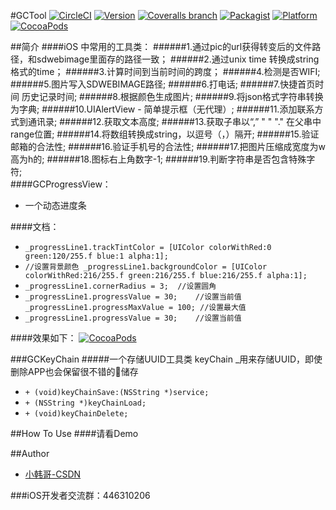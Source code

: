 #GCTool
[![CircleCI](https://img.shields.io/circleci/project/github/RedSparr0w/node-csgo-parser.svg)](https://github.com/XiaoHanGe/GCTools)
[![Version](https://img.shields.io/cocoapods/v/GCTools.svg?style=flat)](http://cocoapods.org/pods/GCTools)
[![Coveralls branch](https://img.shields.io/coveralls/jekyll/jekyll/master.svg)](https://github.com/XiaoHanGe/GCTools)
[![Packagist](https://img.shields.io/packagist/l/doctrine/orm.svg)](https://github.com/XiaoHanGe/GCTools)
[![Platform](https://img.shields.io/badge/platform-ios-brightgreen.svg)](http://cocoapods.org/pods/GCTools)
[![CocoaPods](https://img.shields.io/cocoapods/dm/AFNetworking.svg)](http://cocoapods.org/pods/GCTools)

##简介
####iOS 中常用的工具类：
######1.通过pic的url获得转变后的文件路径，和sdwebimage里面存的路径一致；
######2.通过unix time 转换成string格式的time；
######3.计算时间到当前时间的跨度；
######4.检测是否WIFI; 
######5.图片写入SDWEBIMAGE路径; 
######6.打电话; 
######7.快捷首页时间   历史记录时间;
######8.根据颜色生成图片; 
######9.将json格式字符串转换为字典; 
######10.UIAlertView - 简单提示框（无代理）; 
######11.添加联系方式到通讯录; 
######12.获取文本高度; 
######13.获取子串以“,” " " "." 在父串中range位置; 
######14.将数组转换成string，以逗号（，）隔开; 
######15.验证邮箱的合法性; 
######16.验证手机号的合法性; 
######17.把图片压缩成宽度为w 高为h的; 
######18.图标右上角数字-1; 
######19.判断字符串是否包含特殊字符;  
####GCProgressView：  
- 一个动态进度条

####文档：
- `_progressLine1.trackTintColor = [UIColor colorWithRed:0 green:120/255.f blue:1 alpha:1];`
- `//设置背景颜色
    _progressLine1.backgroundColor = [UIColor colorWithRed:216/255.f green:216/255.f blue:216/255.f alpha:1];`
- `_progressLine1.cornerRadius = 3;  //设置圆角`
- `_progressLine1.progressValue = 30;    //设置当前值_progressLine1.progressMaxValue = 100; //设置最大值`
- `_progressLine1.progressValue = 30;    //设置当前值`

####效果如下：
[![CocoaPods](https://github.com/XiaoHanGe/GCTools/blob/master/1.gif?raw=true)](http://cocoapods.org/pods/JQSafeKit)

###GCKeyChain
#####一个存储UUID工具类 keyChain _用来存储UUID，即使删除APP也会保留很不错的🔑储存

- `+ (void)keyChainSave:(NSString *)service;`
- `+ (NSString *)keyChainLoad;`
- `+ (void)keyChainDelete;`

##How To Use
####请看Demo

##Author

- [小韩哥-CSDN](http://blog.csdn.net/qq_31810357) 

###iOS开发者交流群：446310206


